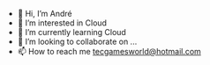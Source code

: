 - 👋 Hi, I’m  André
- 👀 I’m interested in Cloud
- 🌱 I’m currently learning  Cloud 
- 💞️ I’m looking to collaborate on ...
- 📫 How to reach me  tecgamesworld@hotmail.com

<!---
Andrelg1995/Andrelg1995 is a ✨ special ✨ repository because its `README.md` (this file) appears on your GitHub profile.
You can click the Preview link to take a look at your changes.
--->

